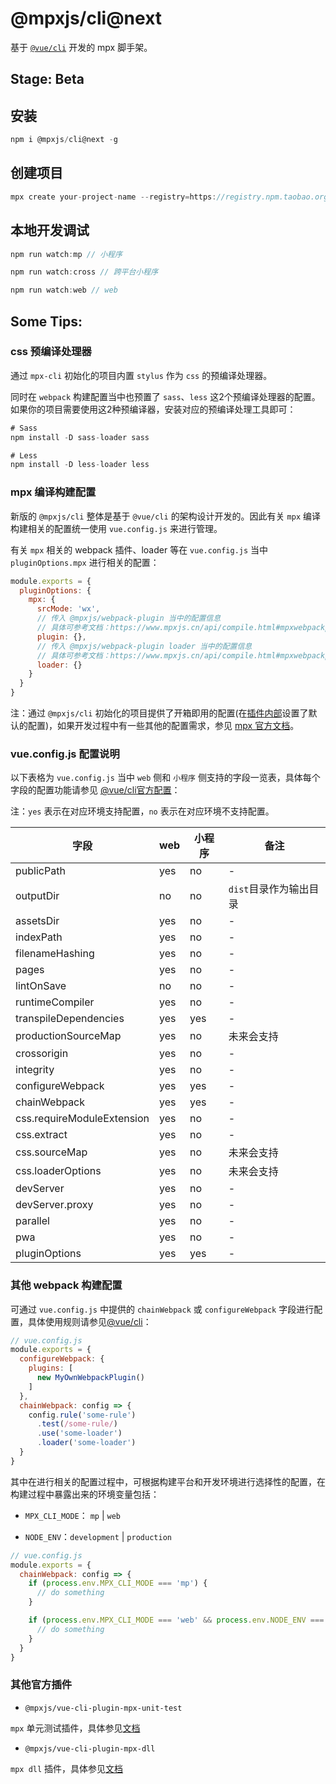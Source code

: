 # @mpxjs/cli@next

基于 [`@vue/cli`](https://cli.vuejs.org/) 开发的 mpx 脚手架。

## Stage: Beta

## 安装

```javascript
npm i @mpxjs/cli@next -g
```

## 创建项目

```javascript
mpx create your-project-name --registry=https://registry.npm.taobao.org
```

## 本地开发调试

```javascript
npm run watch:mp // 小程序

npm run watch:cross // 跨平台小程序

npm run watch:web // web
```

## Some Tips:

### css 预编译处理器

通过 `mpx-cli` 初始化的项目内置 `stylus` 作为 `css` 的预编译处理器。

同时在 `webpack` 构建配置当中也预置了 `sass`、`less` 这2个预编译处理器的配置。如果你的项目需要使用这2种预编译器，安装对应的预编译处理工具即可：

```javascript
# Sass
npm install -D sass-loader sass

# Less
npm install -D less-loader less
```

### mpx 编译构建配置

新版的 `@mpxjs/cli` 整体是基于 `@vue/cli` 的架构设计开发的。因此有关 `mpx` 编译构建相关的配置统一使用 `vue.config.js` 来进行管理。

有关 `mpx` 相关的 webpack 插件、loader 等在 `vue.config.js` 当中 `pluginOptions.mpx` 进行相关的配置：

```javascript
module.exports = {
  pluginOptions: {
    mpx: {
      srcMode: 'wx',
      // 传入 @mpxjs/webpack-plugin 当中的配置信息
      // 具体可参考文档：https://www.mpxjs.cn/api/compile.html#mpxwebpackplugin-options
      plugin: {},
      // 传入 @mpxjs/webpack-plugin loader 当中的配置信息
      // 具体可参考文档：https://www.mpxjs.cn/api/compile.html#mpxwebpackplugin-loader
      loader: {}
    }
  }
}
```

注：通过 `@mpxjs/cli` 初始化的项目提供了开箱即用的配置(在[插件内部](https://github.com/mpx-ecology/mpx-cli/blob/master/packages/vue-cli-plugin-mpx/utils/resolveMpxWebpackPluginConf.js#L6-L59)设置了默认的配置)，如果开发过程中有一些其他的配置需求，参见 [mpx 官方文档](https://www.mpxjs.cn/api/compile.html#mpxwebpackplugin-options)。

### vue.config.js 配置说明

以下表格为 `vue.config.js` 当中 `web` 侧和 `小程序` 侧支持的字段一览表，具体每个字段的配置功能请参见 [@vue/cli官方配置](https://cli.vuejs.org/config/#configuration-reference)：

注：`yes` 表示在对应环境支持配置，`no` 表示在对应环境不支持配置。

| 字段 | web | 小程序 | 备注 |
| -- | -- | -- | -- |
| publicPath | yes | no | - |
| outputDir | no | no | `dist`目录作为输出目录 |
| assetsDir | yes | no | - |
| indexPath | yes | no | - |
| filenameHashing | yes | no | - |
| pages | yes | no | - |
| lintOnSave | no | no | - |
| runtimeCompiler | yes | no | - |
| transpileDependencies | yes | yes | - |
| productionSourceMap | yes | no | 未来会支持 |
| crossorigin | yes | no | - |
| integrity | yes | no | - |
| configureWebpack | yes | yes | - |
| chainWebpack | yes | yes | - |
| css.requireModuleExtension | yes | no | - |
| css.extract | yes | no | - |
| css.sourceMap | yes | no | 未来会支持 |
| css.loaderOptions | yes | no | 未来会支持 |
| devServer | yes | no | - |
| devServer.proxy | yes | no | - |
| parallel | yes | no | - |
| pwa | yes | no | - |
| pluginOptions | yes | yes | - |

### 其他 webpack 构建配置

可通过 `vue.config.js` 中提供的 `chainWebpack` 或 `configureWebpack` 字段进行配置，具体使用规则请参见[@vue/cli](https://cli.vuejs.org/guide/webpack.html#simple-configuration)：

```javascript
// vue.config.js
module.exports = {
  configureWebpack: {
    plugins: [
      new MyOwnWebpackPlugin()
    ]
  },
  chainWebpack: config => {
    config.rule('some-rule')
      .test(/some-rule/)
      .use('some-loader')
      .loader('some-loader')
  }
}
```

其中在进行相关的配置过程中，可根据构建平台和开发环境进行选择性的配置，在构建过程中暴露出来的环境变量包括：

* `MPX_CLI_MODE`： `mp` | `web`

* `NODE_ENV`：`development` | `production`

```javascript
// vue.config.js
module.exports = {
  chainWebpack: config => {
    if (process.env.MPX_CLI_MODE === 'mp') {
      // do something
    }

    if (process.env.MPX_CLI_MODE === 'web' && process.env.NODE_ENV === 'development') {
      // do something
    }
  }
}
```

### 其他官方插件

* `@mpxjs/vue-cli-plugin-mpx-unit-test`

`mpx` 单元测试插件，具体参见[文档](https://github.com/mpx-ecology/mpx-cli/tree/master/packages/vue-cli-plugin-mpx-unit-test)

* `@mpxjs/vue-cli-plugin-mpx-dll`

`mpx dll` 插件，具体参见[文档](https://github.com/mpx-ecology/mpx-cli/tree/master/packages/vue-cli-plugin-mpx-dll)

